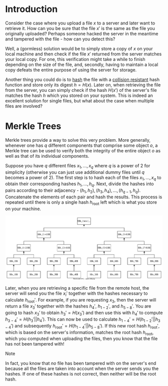 # Introduction

Consider the case where you upload a file $x$ to a server and later want to retrieve it. How can you be sure that the file $x'$ is the same as the file you originally uploaded? Perhaps someone hacked the server in the meantime and tampered with the file - how can you detect this? 

Well, a (gormless) solution would be to simply store a copy of $x$ on your local machine and then check if the file $x'$ returned from the server matches your local copy. For one, this verification might take a while to finish depending on the size of the file, and, secondly, having to maintain a local copy defeats the entire purpose of using the server for storage.

Another thing you could do is to [hash](../Hash%20Functions/index.md) the file with a [collision resistant](../Hash%20Functions/Security%20Definitions.md) hash function and store only its digest $h = H(x)$. Later on, when retrieving the file from the server, you can simply check if the hash $H(x')$ of the server's file matches the hash $h$ which you stored on your system. This is indeed an excellent solution for single files, but what about the case when multiple files are involved?

# Merkle Trees

Merkle trees provide a way to solve this very problem. More generally, whenever one has $q$ different components that comprise some object $o$, a Merkle tree can be used to verify both the integrity of the entire object $o$ as well as that of its individual components. 

Suppose you have $q$ different files $x_1, ..., x_q$ where $q$ is a power of 2 for simplicity (otherwise you can just use additional dummy files until $q$ becomes a power of 2). The first step is to hash each of the files $x_1, ..., x_q$ to obtain their corresponding hashes $h_1, ..., h_q$. Next, divide the hashes into pairs according to their adjacency - $(h_1, h_2), (h_3,h_4), ..., (h_{q-1}, h_q)$. Concatenate the elements of each pair and hash the results. This process is repeated until there is only a single hash $h_{\text{root}}$ left which is what you store on your machine.

![](Resources/Images/Merkle%20Tree.svg)

Later, when you are retrieving a specific file from the remote host, the server will send you the file $x_i'$ together with the hashes necessary to calculate $h_{\text{root}}'$. For example, if you are requesting $x_3$, then the server will return a file $x_3'$ together with the hashes $h_4'$, $h_{1-2}'$, and $h_{5-8}'$. You are going to hash $x_3'$ to obtain $h_3' = H(x_3')$ and then use this with $h_4'$ to compute $h_{3-4}' = H(h_3'||h_4')$. This can now be used to calculate $h_{1-4}' = H(h_{1-2}'||h_{3-4}')$ and subsequently $h_{\text{root}}' = H(h_{1-4}'||h_{5-8}')$. If this new root hash $h_{\text{root}}'$, which is based on the server's information, matches the root hash $h_{\text{root}}$, which you computed when uploading the files, then you know that the file has not been tampered with!

>[!NOTE]
>
>In fact, you know that *no* file has been tampered with on the server's end because all the files are taken into account when the server sends you the hashes. If one of these hashes is not correct, then neither will be the root hash.
>
